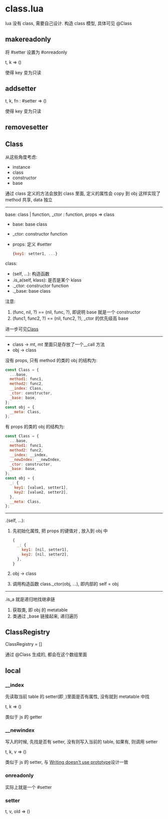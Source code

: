 # class.lua

lua 没有 class, 需要自己设计. 构造 class 模型, 具体可见 @Class

## makereadonly

将 #setter 设置为 #onreadonly

<docs-expose>

t, k => ()

使得 key 变为只读

</docs-expose>

## addsetter

<docs-expose>

t, k, fn : #setter => ()

使得 key 变为只读

</docs-expose>

## removesetter

## Class

从这些角度考虑:

- instance
- class
- constructor
- base

通过 class 定义的方法会放到 class 里面, 定义的属性会 copy 到 obj 这样实现了 method 共享, data 独立

---

<docs-expose>

base: class | function, \_ctor : function, props => class

- base: base class
- \_ctor: constructor function
- props: 定义 #setter

  ```js
  {key1: setter1, ...}
  ```

class:

- (self, ...): 构造函数
- .is_a(self, klass): 是否是某个 klass
- .\_ctor: constructor function
- .\_base: base class

注意:

1. (func, nil, ?) == (nil, func, ?), 即说明 base 就是一个 constructor
2. (func1, func2, ?) == (nil, func2, ?), \_ctor 的优先级高 base

进一步可见[Class](https://atjiu.github.io/dstmod-tutorial/#/class)

</docs-expose>

---

- class -> mt, mt 里面只是存放了一个\_\_call 方法
- obj -> class

没有 props, 只有 method 的类的 obj 的结构为:

```js
const Class = {
  ...base,
  method1: func1,
  method2: func2,
  __index: Class,
  _ctor: constructor,
  _base: base,
};
const obj = {
  __meta: Class,
};
```

有 props 的类的 obj 的结构为:

```js
const Class = {
  ...base,
  method1: func1,
  method2: func2,
  __index: __index,
  __newIndex: __newIndex,
  _ctor: constructor,
  _base: base,
};
const obj = {
  _: {
    key1: [value1, setter1],
    key2: [value2, setter2],
  },
  __meta: Class,
};
```

---

.(self, ...):

1. 先初始化属性, 把 props 的键值对 , 放入到 obj 中

   ```js
   {
     _: {
       key1: [nil, setter1],
       key2: [nil, setter2],
     },
   }
   ```

2. obj -> class
3. 调用构造函数 class.\_ctor(obj, ...), 即内部的 self = obj

---

.is_a 就是递归地找继承链

1. 获取类, 即 obj 的 metatable
2. 类通过 \_base 链接起来, 递归遍历

## ClassRegistry

<docs-expose>

ClassRegistry = []

通过 @Class 生成的, 都会在这个数组里面

</docs-expose>

## local

### \_\_index

先读取当前 table 的 setter(即`_`)里面是否有属性, 没有就到 metatable 中找

<docs-expose>

t, k => ()

类似于 js 的 getter

</docs-expose>

### \_\_newindex

写入的时候, 先找是否有 setter, 没有则写入当前的 table, 如果有, 则调用 setter

<docs-expose>

t, k, v => ()

类似于 js 的 setter, 与 [Writing doesn’t use prototype](https://javascript.info/prototype-inheritance#writing-doesn-t-use-prototype)设计一致

</docs-expose>

### onreadonly

<docs-expose>

实际上就是一个 #setter

</docs-expose>

### setter

<docs-expose>

t, v, old => ()

</docs-expose>
